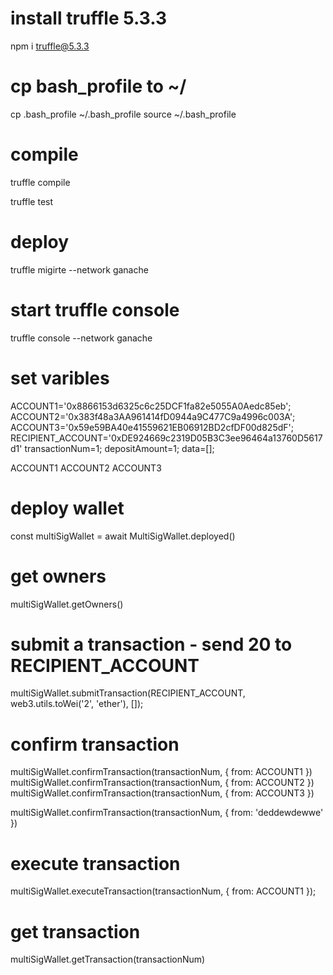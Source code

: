 # install truffle 5.3.3
npm i truffle@5.3.3

# cp bash_profile to ~/
cp .bash_profile ~/.bash_profile
source ~/.bash_profile

# compile
truffle compile

truffle test

# deploy
truffle migirte --network ganache

# start truffle console
truffle console --network ganache

# set varibles
ACCOUNT1='0x8866153d6325c6c25DCF1fa82e5055A0Aedc85eb';
ACCOUNT2='0x383f48a3AA961414fD0944a9C477C9a4996c003A';
ACCOUNT3='0x59e59BA40e41559621EB06912BD2cfDF00d825dF';
RECIPIENT_ACCOUNT='0xDE924669c2319D05B3C3ee96464a13760D5617d1'
transactionNum=1;
depositAmount=1;
data=[];

ACCOUNT1
ACCOUNT2
ACCOUNT3

# deploy wallet
const multiSigWallet = await MultiSigWallet.deployed()

# get owners
multiSigWallet.getOwners()

# submit a transaction - send 20 to RECIPIENT_ACCOUNT
multiSigWallet.submitTransaction(RECIPIENT_ACCOUNT, web3.utils.toWei('2', 'ether'), []);

# confirm transaction
multiSigWallet.confirmTransaction(transactionNum, { from: ACCOUNT1 })
multiSigWallet.confirmTransaction(transactionNum, { from: ACCOUNT2 })
multiSigWallet.confirmTransaction(transactionNum, { from: ACCOUNT3 })

multiSigWallet.confirmTransaction(transactionNum, { from: 'deddewdewwe' })

# execute transaction
multiSigWallet.executeTransaction(transactionNum, { from: ACCOUNT1 });

# get transaction
multiSigWallet.getTransaction(transactionNum)
